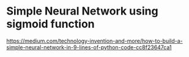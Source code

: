 # Simple Neural Network using sigmoid function

https://medium.com/technology-invention-and-more/how-to-build-a-simple-neural-network-in-9-lines-of-python-code-cc8f23647ca1
